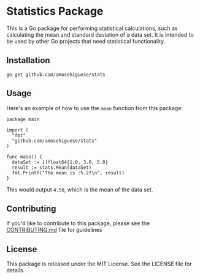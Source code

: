# Statistics Package

This is a Go package for performing statistical calculations, such as calculating the mean and standard deviation of a data set. It is intended to be used by other Go projects that need statistical functionality.

## Installation

```
go get github.com/amosehiguese/stats
```

## Usage

Here's an example of how to use the `mean` function from this package:

```
package main

import (
  "fmt"
  "github.com/amosehiguese/stats"
)

func main() {
  dataSet := []float64{1.0, 3.0, 5.0}
  result := stats.Mean(dataSet)
  fmt.Printf("The mean is :%.2f\n", result)
}
```

This would output `4.50`, which is the mean of the data set.

## Contributing

If you'd like to contribute to this package, please see the [CONTRIBUTING.md](https://github.com/amosehiguese/stats/blob/main/CONTRIBUTING.md) file for guidelines

## License

This package is released under the MIT License. See the LICENSE file for details.
